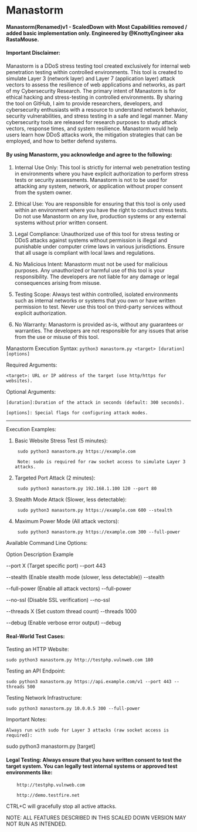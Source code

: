 # Manastorm
#### Manastorm(Renamed)v1 - ScaledDown with Most Capabilities removed / added basic implementation only. Engineered by @KnottyEngineer aka RastaMouse.

#### Important Disclaimer:

Manastorm is a DDoS stress testing tool created exclusively for internal web penetration testing within controlled environments. This tool is created to simulate Layer 3 (network layer) and Layer 7 (application layer) attack vectors to assess the resilience of web applications and networks, as part of my Cybersecurity Research. The primary intent of Manastorm is for ethical hacking and stress-testing in controlled environments. By sharing the tool on GitHub, I aim to provide researchers, developers, and cybersecurity enthusiasts with a resource to understand network behavior, security vulnerabilities, and stress testing in a safe and legal manner.  Many cybersecurity tools are released for research purposes to study attack vectors, response times, and system resilience. Manastorm would help users learn how DDoS attacks work, the mitigation strategies that can be employed, and how to better defend systems.

#### By using Manastorm, you acknowledge and agree to the following:

1. Internal Use Only: This tool is strictly for internal web penetration testing in environments where 
    you have explicit authorization to perform stress tests or security assessments. Manastorm is not to 
    be used for attacking any system, network, or application without proper consent from the system owner.

2. Ethical Use: You are responsible for ensuring that this tool is only used within an environment where 
    you have the right to conduct stress tests. Do not use Manastorm on any live, production systems or any 
    external systems without prior written consent.

3. Legal Compliance: Unauthorized use of this tool for stress testing or DDoS attacks against systems 
    without permission is illegal and punishable under computer crime laws in various jurisdictions. Ensure 
    that all usage is compliant with local laws and regulations.

4. No Malicious Intent: Manastorm must not be used for malicious purposes. Any unauthorized or harmful use 
    of this tool is your responsibility. The developers are not liable for any damage or legal consequences arising 
    from misuse.

5. Testing Scope: Always test within controlled, isolated environments such as internal networks or systems that 
    you own or have written permission to test. Never use this tool on third-party services without explicit authorization.

6. No Warranty: Manastorm is provided as-is, without any guarantees or warranties. The developers are not responsible 
    for any issues that arise from the use or misuse of this tool.


Manastorm Execution Syntax:
`python3 manastorm.py <target> [duration] [options]`

Required Arguments:

    <target>: URL or IP address of the target (use http/https for websites).

Optional Arguments:

    [duration]:Duration of the attack in seconds (default: 300 seconds).

    [options]: Special flags for configuring attack modes.


______________________________________________________________


Execution Examples:

1. Basic Website Stress Test (5 minutes):

        sudo python3 manastorm.py https://example.com

        Note: sudo is required for raw socket access to simulate Layer 3 attacks.

2. Targeted Port Attack (2 minutes):

        sudo python3 manastorm.py 192.168.1.100 120 --port 80

4. Stealth Mode Attack (Slower, less detectable):

        sudo python3 manastorm.py https://example.com 600 --stealth

5. Maximum Power Mode (All attack vectors):

        sudo python3 manastorm.py https://example.com 300 --full-power



Available Command Line Options:

Option	    Description	   Example

--port X	(Target specific port)	    --port 443

--stealth	(Enable stealth mode (slower, less detectable))	--stealth

--full-power	(Enable all attack vectors)	--full-power

--no-ssl	(Disable SSL verification)	--no-ssl

--threads X	(Set custom thread count)	--threads 1000

--debug	(Enable verbose error output)	--debug






#### Real-World Test Cases:

Testing an HTTP Website:

    sudo python3 manastorm.py http://testphp.vulnweb.com 180

Testing an API Endpoint:

    sudo python3 manastorm.py https://api.example.com/v1 --port 443 --threads 500

Testing Network Infrastructure:

    sudo python3 manastorm.py 10.0.0.5 300 --full-power


Important Notes:

    Always run with sudo for Layer 3 attacks (raw socket access is required):

sudo python3 manastorm.py [target]

#### Legal Testing: Always ensure that you have written consent to test the target system. You can legally test internal systems or approved test environments like:

        http://testphp.vulnweb.com

        http://demo.testfire.net

CTRL+C will gracefully stop all active attacks.

NOTE: ALL FEATURES DESCRIBED IN THIS SCALED DOWN VERSION MAY NOT RUN AS INTENDED.

